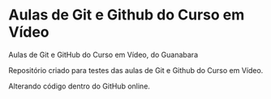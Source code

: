 # Aulas de Git e Github do Curso em Vídeo
 Aulas de Git e GitHub do Curso em Vídeo, do Guanabara

 Repositório criado para testes das aulas de Git e Github do Curso em Vídeo.
 
 Alterando código dentro do GitHub online.
